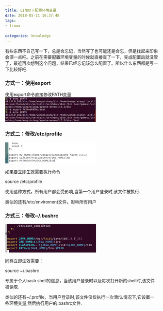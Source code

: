 ```yaml
---
title: LINUX下配置环境变量
date: 2018-05-21 10:37:48
tags:
- linux

categories: knowledge
---
```


有些东西不自己写一下，总是会忘记，当然写了也可能还是会忘，但是找起来印象会深一点吧。之前在需要配置环境变量的时候就直接查了一下，完成配置后就没管了，最近再次想到这个问题，结果已经忘记该怎么配置了。所以什么东西都是写一下比较好吧.
<!--more-->

### 方式一：使用export
使用export命令直接修改PATH变量
![enter description here](/images/2018-05-21/Screenshot-from-2018-05-21-14-28-08-300x81.png)

### 方式二：修改/etc/profile
![enter description here](/images/2018-05-21/Screenshot-from-2018-05-21-14-31-40-300x69.png)

如果要立即生效需要执行命令

source /etc/profile

使用这种方式，所有用户都会受影响,当第一个用户登录时,该文件被执行.

类似的还有/etc/enviroment文件，影响所有用户


### 方式三：修改~/.bashrc
![enter description here](/images/2018-05-21/Screenshot-from-2018-05-21-14-33-48-300x94.png)

同样立即生效需要：

source ~/.bashrc

专属于个人bash shell的信息，当该用户登录时以及每次打开新的shell时,该文件被读取.

类似的还有~/.profile，当用户登录时,该文件仅仅执行一次!默认情况下,它设置一些环境变量,然后执行用户的.bashrc文件.


